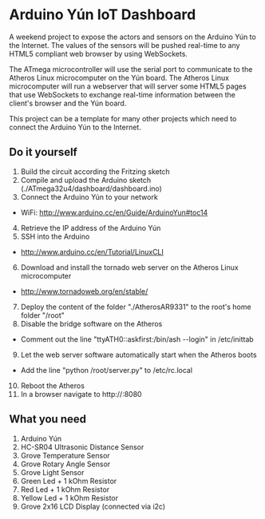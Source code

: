 # Arduino Yún IoT Dashboard

A weekend project to expose the actors and sensors on the Arduino Yún to the Internet. The values of the sensors will be pushed real-time to any HTML5 compliant web browser by using WebSockets.

The ATmega microcontroller will use the serial port to communicate to the Atheros Linux microcomputer on the Yún board. The Atheros Linux microcomputer will run a webserver that will server some HTML5 pages that use WebSockets to exchange real-time information between the client's browser and the Yún board. 

This project can be a template for many other projects which need to connect the Arduino Yún to the Internet.

## Do it yourself

1. Build the circuit according the Fritzing sketch
2. Compile and upload the Arduino sketch (./ATmega32u4/dashboard/dashboard.ino)
3. Connect the Arduino Yún to your network 
  * WiFi: http://www.arduino.cc/en/Guide/ArduinoYun#toc14
4. Retrieve the IP address of the Arduino Yún
5. SSH into the Arduino 
  * http://www.arduino.cc/en/Tutorial/LinuxCLI
6. Download and install the tornado web server on the Atheros Linux microcomputer
  * http://www.tornadoweb.org/en/stable/
7. Deploy the content of the folder "./AtherosAR9331" to the root's home folder "/root"
8. Disable the bridge software on the Atheros
  * Comment out the line "ttyATH0::askfirst:/bin/ash --login" in /etc/inittab
9. Let the web server software automatically start when the Atheros boots
  * Add the line "python /root/server.py" to /etc/rc.local
10. Reboot the Atheros
11. In a browser navigate to http://<the ip address of your yun>:8080

## What you need

1. Arduino Yún
2. HC-SR04 Ultrasonic Distance Sensor
3. Grove Temperature Sensor
4. Grove Rotary Angle Sensor
5. Grove Light Sensor
6. Green Led + 1 kOhm Resistor
7. Red Led + 1 kOhm Resistor
8. Yellow Led + 1 kOhm Resistor
9. Grove 2x16 LCD Display (connected via i2c)
